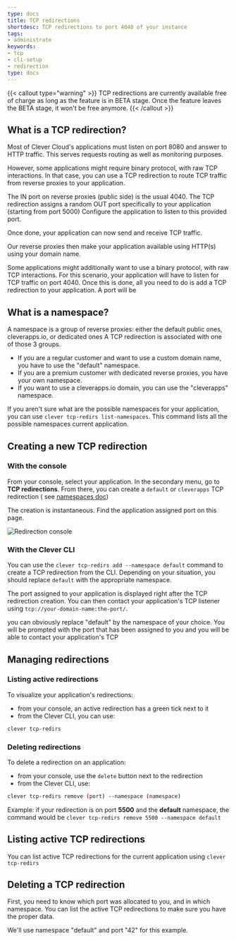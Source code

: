 ```yaml
---
type: docs
title: TCP redirections
shortdesc: TCP redirections to port 4040 of your instance
tags:
- administrate
keywords:
- tcp
- cli-setup
- redirection
type: docs
---
```

{{< callout type="warning" >}}
TCP redirections are currently available free of charge as long as the feature is in BETA stage.
Once the feature leaves the BETA stage, it won't be free anymore.
{{< /callout >}}

## What is a TCP redirection?

Most of Clever Cloud's applications must listen on port 8080 and answer to HTTP traffic.
This serves requests routing as well as monitoring purposes.

However, some applications might require binary protocol, with raw TCP interactions.
In that case, you can use a TCP redirection to route TCP traffic from reverse proxies to your application.

The IN port on reverse proxies (public side) is the usual 4040.
The TCP redirection assigns a random OUT port specifically to your application (starting from port 5000)
Configure the application to listen to this provided port.

Once done, your application can now send and receive TCP traffic.


Our reverse proxies then make your application available using HTTP(s) using your domain name.

Some applications might additionally want to use a binary protocol, with raw TCP interactions.
For this scenario, your application will have to listen for TCP traffic on port 4040.
Once this is done, all you need to do is add a TCP redirection to your application. A port will be


## What is a namespace?

A namespace is a group of reverse proxies: either the default public ones, cleverapps.io, or dedicated ones
A TCP redirection is associated with one of those 3 groups.

- If you are  a regular customer and want to use a custom domain name, you have to use the
"default" namespace.
- If you are a premium customer with dedicated reverse proxies, you have your own namespace.
- If you want to use a cleverapps.io domain, you can use the "cleverapps" namespace.

If you aren't sure what are the possible namespaces for your application, you can use `clever tcp-redirs list-namespaces`.
This command lists all the possible namespaces current application.

## Creating a new TCP redirection

### With the console

From your console, select your application. In the secondary menu, go to **TCP redirections**.
From there, you can create a `default` or `cleverapps` TCP redirection ( see [namespaces doc](#what-is-a-namespace?))

The creation is instantaneous. Find the application assigned port on this page. 

![Redirection console](/images/doc/TCP_redirection_console.png)

### With the Clever CLI

You can use the `clever tcp-redirs add --namespace default` command to create a TCP redirection from the CLI.
Depending on your situation, you should replace `default` with the appropriate namespace.

The port assigned to your application is displayed right after the TCP redirection creation.
You can then contact your application's TCP listener using `tcp://your-domain-name:the-port/`.

you can obviously replace "default" by the namespace of your choice. You will be prompted with
the port that has been assigned to you and you will be able to contact your application's TCP

## Managing redirections

### Listing active redirections

To visualize your application's redirections:

- from your console, an active redirection has a green tick next to it
- from the Clever CLI, you can use:

```bash
clever tcp-redirs
```

### Deleting redirections

To delete a redirection on an application:

- from your console, use the `delete` button next to the redirection
- from the Clever CLI, use:

```bash
clever tcp-redirs remove (port) --namespace (namespace)
```

Example: if your redirection is on port **5500** and the **default** namespace, the command would be
`clever tcp-redirs remove 5500 --namespace default`

## Listing active TCP redirections

You can list active TCP redirections for the current application using `clever tcp-redirs`

## Deleting a TCP redirection

First, you need to know which port was allocated to you, and in which namespace. You can list
the active TCP redirections to make sure you have the proper data.

We'll use namespace "default" and port "42" for this example.

